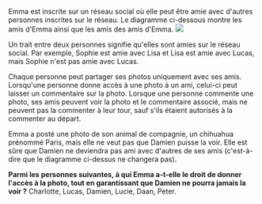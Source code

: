 Emma est inscrite sur un réseau social où elle peut être amie avec d'autres personnes inscrites sur le réseau. Le diagramme ci-dessous montre les amis d'Emma ainsi que les amis des amis d'Emma.
<img class="pull-right" src="/img/tasks/be-oi-facebook.png">

Un trait entre deux personnes signifie qu'elles sont amies sur le réseau social. Par exemple, Sophie est amie avec Lisa et Lisa est amie avec Lucas, mais Sophie n'est pas amie avec Lucas.

Chaque personne peut partager ses photos uniquement avec ses amis. Lorsqu'une personne donne accès à une photo à un ami, celui-ci peut laisser un commentaire sur la photo. Lorsque une personne commente une photo, ses amis peuvent voir la photo et le commentaire associé, mais ne peuvent pas la commenter à leur tour, sauf s'ils étaient autorisés à la commenter au départ.

Emma a posté une photo de son animal de compagnie, un chihuahua prénommé Paris, mais elle ne veut pas que Damien puisse la voir. Elle est sûre que Damien ne deviendra pas ami avec d'autres de ses amis (c'est-à-dire que le diagramme ci-dessus ne changera pas).

**Parmi les personnes suivantes, à qui Emma a-t-elle le droit de donner l'accès à la photo, tout en garantissant que Damien ne pourra jamais la voir ?** Charlotte, Lucas, Damien, Lucie, Daan, Peter.

